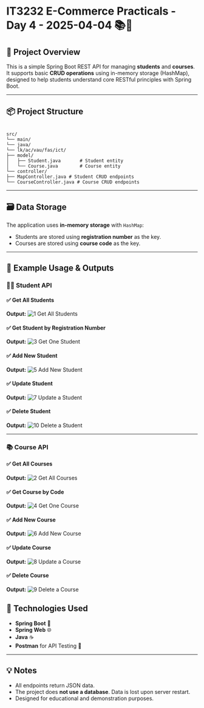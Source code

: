 # IT3232 E-Commerce Practicals - Day 4 - 2025-04-04 📚🚀

## 📝 Project Overview

This is a simple Spring Boot REST API for managing **students** and **courses**. It supports basic **CRUD operations** using in-memory storage (HashMap), designed to help students understand core RESTful principles with Spring Boot.

---

## 📦 Project Structure

```

src/
└── main/
└── java/
└── lk/ac/vau/fas/ict/
├── model/
│   ├── Student.java       # Student entity
│   └── Course.java        # Course entity
└── controller/
├── MapController.java # Student CRUD endpoints
└── CourseController.java # Course CRUD endpoints

````

---

## 🗃️ Data Storage

The application uses **in-memory storage** with `HashMap`:
- Students are stored using **registration number** as the key.
- Courses are stored using **course code** as the key.

---

## 📌 Example Usage & Outputs

### 👩‍🎓 Student API

#### ✅ Get All Students

**Output:**
![1 Get All Students](https://github.com/user-attachments/assets/b67d2aa0-4f1d-44a6-be5f-0bfb13e628e5)



#### ✅ Get Student by Registration Number

**Output:**
![3 Get One Student](https://github.com/user-attachments/assets/eaf8cb31-33d2-4858-a401-8b35305b2bca)



#### ✅ Add New Student

**Output:**
![5 Add New Student](https://github.com/user-attachments/assets/2554f5c3-083f-4377-9393-be022dd827ae)



#### ✅ Update Student

**Output:**
![7 Update a Student](https://github.com/user-attachments/assets/6716c63e-37ab-40a5-a729-afcdc585286a)



#### ✅ Delete Student

**Output:**
![10 Delete a Student](https://github.com/user-attachments/assets/8769db2a-d384-40a6-b26e-12837eb01dc2)


---
### 📚 Course API

#### ✅ Get All Courses

**Output:**
![2 Get All Courses](https://github.com/user-attachments/assets/bec0fc30-c0d9-41c7-8419-12d5b94fa724)



#### ✅ Get Course by Code

**Output:**
![4 Get One Course](https://github.com/user-attachments/assets/018adf5f-81fd-4b68-90d7-2e4d747fcd57)



#### ✅ Add New Course

**Output:**
![6 Add New Course](https://github.com/user-attachments/assets/b1296d08-4267-4b08-b865-3cd4a7d9de71)



#### ✅ Update Course

**Output:**
![8 Update a Course](https://github.com/user-attachments/assets/a1599684-d4a8-48e9-890f-b3b044fd6998)



#### ✅ Delete Course

**Output:**
![9 Delete a Course](https://github.com/user-attachments/assets/2b60e677-8078-4941-86f0-d14f981eddf2)



## 🧰 Technologies Used

* **Spring Boot** 🚀
* **Spring Web** 🌐
* **Java** ☕
* **Postman** for API Testing 🧪

---

## 💡 Notes

* All endpoints return JSON data.
* The project does **not use a database**. Data is lost upon server restart.
* Designed for educational and demonstration purposes.
